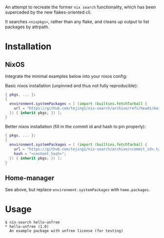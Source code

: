 An attempt to recreate the former `nix search` functionality, which has been superceded by the new flakes-oriented cli.

It searches `<nixpkgs>`, rather than any flake, and cleans up output to list packages by attrpath.

# Installation
## NixOS
Integrate the minimal examples below into your nixos config:

Basic nixos installation (unpinned and thus not fully reproducible):
```nix
{ pkgs, ... }:
{
  environment.systemPackages = [ (import (builtins.fetchTarball {
    url = "https://github.com/tejing1/nix-search/archive/refs/heads/master.tar.gz";
  }) { inherit pkgs; }) ];
}
```

Better nixos installation (fill in the commit id and hash to pin properly):
```nix
{ pkgs, ... }:
{
  environment.systemPackages = [ (import (builtins.fetchTarball {
    url = "https://github.com/tejing1/nix-search/archive/<commit_id>.tar.gz";
    hash = "<content_hash>";
  }) { inherit pkgs; }) ];
}

```

## Home-manager
See above, but replace `environment.systemPackages` with `home.packages`.


# Usage
```
$ nix-search hello-unfree
* hello-unfree (1.0)
  An example package with unfree license (for testing)
```
